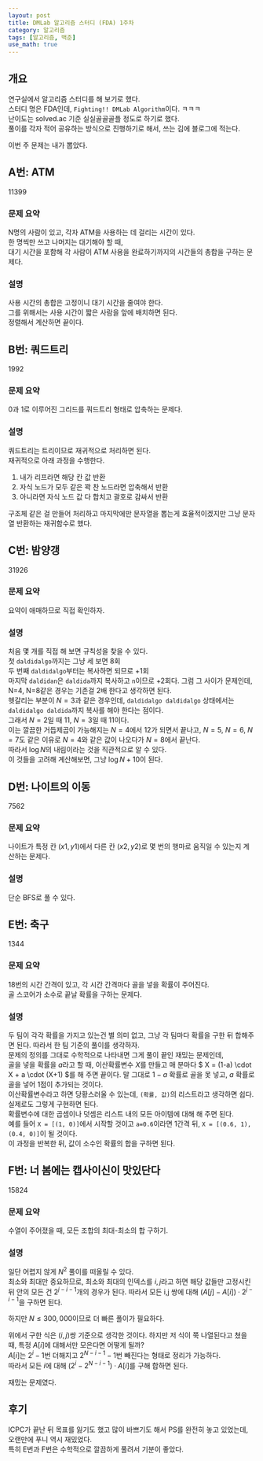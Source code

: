 ```yaml
---
layout: post
title: DMLab 알고리즘 스터디 (FDA) 1주차
category: 알고리즘
tags: [알고리즘, 백준]
use_math: true
---
```


## 개요

연구실에서 알고리즘 스터디를 해 보기로 했다.  
스터디 명은 FDA인데, `Fighting!! DMLab Algorithm`이다. ㅋㅋㅋ  
난이도는 solved.ac 기준 실실골골골플 정도로 하기로 했다.  
풀이를 각자 적어 공유하는 방식으로 진행하기로 해서, 쓰는 김에 블로그에 적는다.  

이번 주 문제는 내가 뽑았다.

## A번: ATM

<boj-elem>11399</boj-elem>

### 문제 요약

N명의 사람이 있고, 각자 ATM을 사용하는 데 걸리는 시간이 있다.  
한 명씩만 쓰고 나머지는 대기해야 할 때,  
대기 시간을 포함해 각 사람이 ATM 사용을 완료하기까지의 시간들의 총합을 구하는 문제다.

### 설명

사용 시간의 총합은 고정이니 대기 시간을 줄여야 한다.  
그를 위해서는 사용 시간이 짧은 사람을 앞에 배치하면 된다.  
정렬해서 계산하면 끝이다.

## B번: 쿼드트리

<boj-elem>1992</boj-elem>

### 문제 요약

0과 1로 이루어진 그리드를 쿼드트리 형태로 압축하는 문제다.

### 설명

쿼드트리는 트리이므로 재귀적으로 처리하면 된다.  
재귀적으로 아래 과정을 수행한다.  

1. 내가 리프라면 해당 칸 값 반환
2. 자식 노드가 모두 같은 꽉 찬 노드라면 압축해서 반환
3. 아니라면 자식 노드 값 다 합치고 괄호로 감싸서 반환

구조체 같은 걸 만들어 처리하고 마지막에만 문자열을 뽑는게 효율적이겠지만 그냥 문자열 반환하는 재귀함수로 했다.  

## C번: 밤양갱

<boj-elem>31926</boj-elem>

### 문제 요약

요약이 애매하므로 직접 확인하자.

### 설명

처음 몇 개를 직접 해 보면 규칙성을 찾을 수 있다.  
첫 `daldidalgo`까지는 그냥 세 보면 8회  
두 번째 `daldidalgo`부터는 복사하면 되므로 +1회  
마지막 `daldidan`은 `daldida`까지 복사하고 `n`이므로 +2회다.
그럼 그 사이가 문제인데, N=4, N=8같은 경우는 기존걸 2배 한다고 생각하면 된다.  
헷갈리는 부분이 $N=3$과 같은 경우인데, `daldidalgo daldidalgo` 상태에서는 `daldidalgo daldida`까지 복사를 해야 한다는 점이다.  
그래서 $N=2$일 때 $11$, $N=3$일 때 $11$이다.  
이는 깔끔한 거듭제곱이 가능해지는 $N=4$에서 $12$가 되면서 끝나고, $N=5$, $N=6$, $N=7$도 같은 이유로 $N=4$와 같은 값이 나오다가 $N=8$에서 끝난다.  
따라서 $\log{N}$의 내림이라는 것을 직관적으로 알 수 있다.  
이 것들을 고려해 계산해보면, 그냥 $\log{N} + 10$이 된다.  

## D번: 나이트의 이동

<boj-elem>7562</boj-elem>

### 문제 요약

나이트가 특정 칸 $(x1,y1)$에서 다른 칸 $(x2,y2)$로 몇 번의 행마로 움직일 수 있는지 계산하는 문제다.

### 설명

단순 BFS로 풀 수 있다.

## E번: 축구

<boj-elem>1344</boj-elem>

### 문제 요약

18번의 시간 간격이 있고, 각 시간 간격마다 골을 넣을 확률이 주어진다.  
골 스코어가 소수로 끝날 확률을 구하는 문제다.  

### 설명

두 팀이 각각 확률을 가지고 있는건 별 의미 없고, 그냥 각 팀마다 확률을 구한 뒤 합해주면 된다. 따라서 한 팀 기준의 풀이를 생각하자.  
문제의 정의를 그대로 수학적으로 나타내면 그게 풀이 끝인 재밌는 문제인데,  
골을 넣을 확률을 $a$라고 할 때, 이산확률변수 $X$를 만들고 매 분마다 $ X = (1-a) \cdot X + a \cdot (X+1) $를 해 주면 끝이다. 말 그대로 $1-a$ 확률로 골을 못 넣고, $a$ 확률로 골을 넣어 1점이 추가되는 것이다.  
이산확률변수라고 하면 당황스러울 수 있는데, `(확률, 값)`의 리스트라고 생각하면 쉽다. 실제로도 그렇게 구현하면 된다.  
확률변수에 대한 곱셈이나 덧셈은 리스트 내의 모든 아이템에 대해 해 주면 된다.  
예를 들어 `X = [(1, 0)]`에서 시작할 것이고 `a=0.6`이라면 1간격 뒤, `X = [(0.6, 1), (0.4, 0)]`이 될 것이다.  
이 과정을 반복한 뒤, 값이 소수인 확률의 합을 구하면 된다.

## F번: 너 봄에는 캡사이신이 맛있단다

<boj-elem>15824</boj-elem>

### 문제 요약

수열이 주어졌을 때, 모든 조합의 최대-최소의 합 구하기.

### 설명

일단 어렵지 않게 $N^2$ 풀이를 떠올릴 수 있다.  
최소와 최대만 중요하므로, 최소와 최대의 인덱스를 $i, j$라고 하면 해당 값들만 고정시킨 뒤 안의 모든 건 $2^{j-i-1}$개의 경우가 된다. 따라서 모든 i,j 쌍에 대해 $(A[j] - A[i]) \cdot 2^{j-i-1}$을 구하면 된다.

하지만 $N \leq 300,000$이므로 더 빠른 풀이가 필요하다.

위에서 구한 식은 $(i, j)$쌍 기준으로 생각한 것이다. 하지만 저 식이 쭉 나열된다고 쳤을 때, 특정 $A[i]$에 대해서만 모은다면 어떻게 될까?  
$A[i]$는 $2^{i}-1$번 더해지고 $2^{N-i-1}-1$번 빼진다는 형태로 정리가 가능하다.  
따라서 모든 $i$에 대해 $(2^{i}-2^{N-i-1}) \cdot A[i]$를 구해 합하면 된다.

재밌는 문제였다.

## 후기

ICPC가 끝난 뒤 목표를 잃기도 했고 많이 바쁘기도 해서 PS를 완전히 놓고 있었는데, 오랜만에 푸니 역시 재밌었다.  
특히 E번과 F번은 수학적으로 깔끔하게 풀려서 기분이 좋았다.
